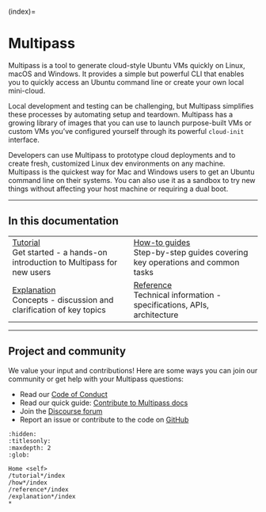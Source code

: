(index)=
# Multipass 

<!--Welcome to the *Multipass Guide!*

Multipass is a mini-cloud on your workstation using native hypervisors of all the supported plaforms (Windows, macOS and Linux), it will give you an Ubuntu command line in just a click ("Open shell") or a simple `multipass shell` command, or even a keyboard shortcut. Find what images are available with `multipass find` and create new instances with `multipass launch`.

You can initialize instances through [cloud-init](https://cloudinit.readthedocs.io/en/latest/) as you normally would on all the clouds Ubuntu is supported on, just pass the configuration to `multipass launch --cloud-init`.

Accessing files from your host machine is supported through the `multipass mount` command, and to move files between the host and instances, you can use `multipass transfer`.

Please learn more details in the linked documentation topics.
-->

Multipass is a tool to generate cloud-style Ubuntu VMs quickly on Linux, macOS and Windows. It provides a simple but powerful CLI that enables you to quickly access an Ubuntu command line or create your own local mini-cloud.

Local development and testing can be challenging, but Multipass simplifies these processes by automating setup and teardown. Multipass has a growing library of images that you can use to launch purpose-built VMs or custom VMs you’ve configured yourself through its powerful `cloud-init` interface.

Developers can use Multipass to prototype cloud deployments and to create fresh, customized Linux dev environments on any machine. Multipass is the quickest way for Mac and Windows users to get an Ubuntu command line on their systems. You can also use it as a sandbox to try new things without affecting your host machine or requiring a dual boot.

---

## In this documentation

|                                                                                                      |                                                                                             |
|------------------------------------------------------------------------------------------------------|---------------------------------------------------------------------------------------------|
| [Tutorial](/tutorial/index)</br>  Get started - a hands-on introduction to Multipass for new users </br> | [How-to guides](/how-to-guides/index) </br> Step-by-step guides covering key operations and common tasks |
| [Explanation](/explanation/index) </br> Concepts - discussion and clarification of key topics                   | [Reference](/reference/index) </br> Technical information - specifications, APIs, architecture       |

---

## Project and community

We value your input and contributions! Here are some ways you can join our community or get help with your Multipass questions:

* Read our [Code of Conduct](https://ubuntu.com/community/code-of-conduct)
* Read our quick guide: [Contribute to Multipass docs](/contribute-to-multipass-docs)
* Join the [Discourse forum](https://discourse.ubuntu.com/c/multipass/21)
* Report an issue or contribute to the code on [GitHub](https://github.com/canonical/multipass/issues)


```{toctree}
:hidden:
:titlesonly:
:maxdepth: 2
:glob:

Home <self>
/tutorial*/index
/how*/index
/reference*/index
/explanation*/index
*
